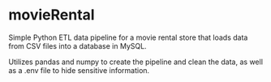 # movieRental
Simple Python ETL data pipeline for a movie rental store that loads data from CSV files into a database in MySQL.

Utilizes pandas and numpy to create the pipeline and clean the data, as well as a .env file to hide sensitive information.
